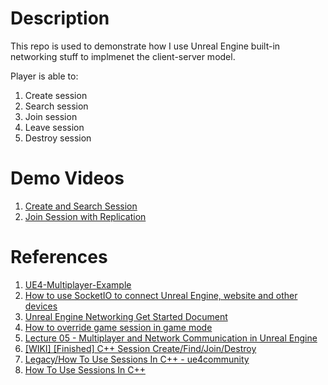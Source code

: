 # Description

This repo is used to demonstrate how I use Unreal Engine built-in networking stuff to implmenet the client-server model.

Player is able to:

1. Create session
2. Search session
3. Join session
4. Leave session
5. Destroy session

# Demo Videos

1. [Create and Search Session](https://youtu.be/oxaVHqnWLnQ)
2. [Join Session with Replication](https://youtu.be/PuTgP1X8BDg)

# References

1. [UE4-Multiplayer-Example](https://github.com/minimpoun/UE4-Multiplayer-Example)
2. [How to use SocketIO to connect Unreal Engine, website and other devices](https://medium.com/@slonorib/how-to-connect-unreal-engine-4-to-local-server-via-sockets-9d73fd180f0b)
3. [Unreal Engine Networking Get Started Document](https://docs.unrealengine.com/en-US/Gameplay/Networking/index.html)
4. [How to override game session in game mode](https://forums.unrealengine.com/development-discussion/c-gameplay-programming/6059-help-how-do-i-create-initialized-game-session)
5. [Lecture 05 - Multiplayer and Network Communication in Unreal Engine](http://edirlei.3dgb.com.br/aulas/dp/DP_Lecture_05_Multiplayer_Unreal_Engine.pdf)
6. [[WIKI] [Finished] C++ Session Create/Find/Join/Destroy](https://forums.unrealengine.com/community/community-content-tools-and-tutorials/49645-wiki-finished-c-session-create-find-join-destroy)
7. [Legacy/How To Use Sessions In C++ - ue4community](https://www.ue4community.wiki/Legacy/How_To_Use_Sessions_In_C%2B%2B)
8. [How To Use Sessions In C++](https://unreal.gg-labs.com/wiki-archives/networking/how-to-use-sessions-in-c++)